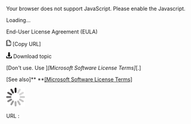 Your browser does not support JavaScript. Please enable the Javascript.

Loading...

End-User License Agreement (EULA)

![Copy URL](end-user-license-agreement-eula_files/Copy.png) [Copy URL]

![Download](end-user-license-agreement-eula_files/Download.png)
Download topic

[Don't use. Use ]*[Microsoft Software License Terms]*[.]

[See also]** **[[Microsoft Software License Terms]](https://worldready.cloudapp.net/Styleguide/Read?id=2700&topicid=33682)

![In progress](end-user-license-agreement-eula_files/activity-large.gif)

URL :


